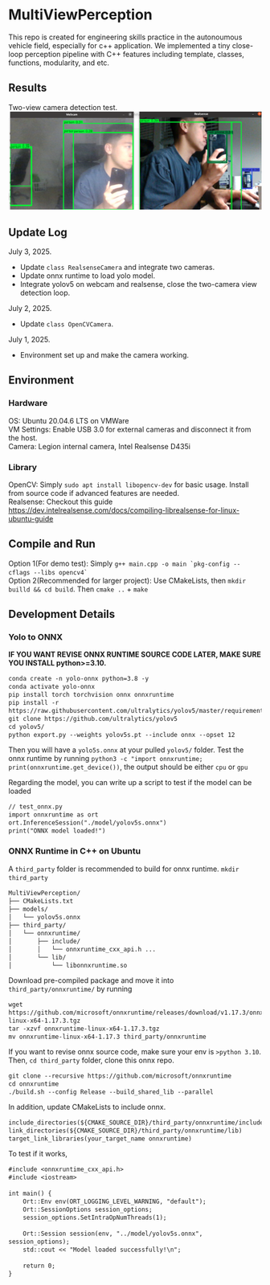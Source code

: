 # MultiViewPerception
This repo is created for engineering skills practice in the autonoumous vehicle field, especially for c++ application. We implemented a tiny close-loop perception pipeline with C++ features including template, classes, functions, modularity, and etc.


## Results
Two-view camera detection test.
![alt text](./figures/two-view%20camera%20yolov5.png)

## Update Log
July 3, 2025. 
- Update `class RealsenseCamera` and integrate two cameras.
- Update onnx runtime to load yolo model.
- Integrate yolov5 on webcam and realsense, close the two-camera view detection loop.

July 2, 2025. 
- Update `class OpenCVCamera`.

July 1, 2025. 
- Environment set up and make the camera working.



## Environment
### Hardware
OS: Ubuntu 20.04.6 LTS on VMWare \
VM Settings: Enable USB 3.0 for external cameras and disconnect it from the host. \
Camera: Legion internal camera, Intel Realsense D435i 
### Library
OpenCV: Simply `sudo apt install libopencv-dev` for basic usage. Install from source code if advanced features are needed. \
Realsense: Checkout this guide https://dev.intelrealsense.com/docs/compiling-librealsense-for-linux-ubuntu-guide 

## Compile and Run
Option 1(For demo test): Simply ``` g++ main.cpp -o main `pkg-config --cflags --libs opencv4` ``` \
Option 2(Recommended for larger project): Use CMakeLists, then `mkdir builld && cd build`. Then `cmake ..` + `make` 

## Development Details
### Yolo to ONNX
**IF YOU WANT REVISE ONNX RUNTIME SOURCE CODE LATER, MAKE SURE YOU INSTALL python>=3.10.**
```
conda create -n yolo-onnx python=3.8 -y
conda activate yolo-onnx
pip install torch torchvision onnx onnxruntime
pip install -r https://raw.githubusercontent.com/ultralytics/yolov5/master/requirements.txt
git clone https://github.com/ultralytics/yolov5
cd yolov5/
python export.py --weights yolov5s.pt --include onnx --opset 12
```
Then you will have a `yolo5s.onnx` at your pulled `yolov5/` folder. Test the onnx runtime by running
`python3 -c "import onnxruntime; print(onnxruntime.get_device())`, the output should be either `cpu` or `gpu`

Regarding the model, you can write up a script to test if the model can be loaded
```
// test_onnx.py
import onnxruntime as ort
ort.InferenceSession("./model/yolov5s.onnx")
print("ONNX model loaded!")
```
### ONNX Runtime in C++ on Ubuntu
A `third_party` folder is recommended to build for onnx runtime. `mkdir third_party`
```
MultiViewPerception/
├── CMakeLists.txt
├── models/
│   └── yolov5s.onnx
├── third_party/
│   └── onnxruntime/
│       ├── include/
│       │   └── onnxruntime_cxx_api.h ...
│       └── lib/
│           └── libonnxruntime.so
```
Download pre-compiled package and move it into `third_party/onnxruntime/` by running 
```
wget https://github.com/microsoft/onnxruntime/releases/download/v1.17.3/onnxruntime-linux-x64-1.17.3.tgz
tar -xzvf onnxruntime-linux-x64-1.17.3.tgz
mv onnxruntime-linux-x64-1.17.3 third_party/onnxruntime
```

If you want to revise onnx source code, make sure your env is `>python 3.10`. Then, `cd third_party` folder, clone this onnx repo.
```
git clone --recursive https://github.com/microsoft/onnxruntime
cd onnxruntime
./build.sh --config Release --build_shared_lib --parallel
```

In addition, update CMakeLists to include onnx.
```
include_directories(${CMAKE_SOURCE_DIR}/third_party/onnxruntime/include)
link_directories(${CMAKE_SOURCE_DIR}/third_party/onnxruntime/lib)
target_link_libraries(your_target_name onnxruntime)
```

To test if it works,
```
#include <onnxruntime_cxx_api.h>
#include <iostream>

int main() {
    Ort::Env env(ORT_LOGGING_LEVEL_WARNING, "default");
    Ort::SessionOptions session_options;
    session_options.SetIntraOpNumThreads(1);

    Ort::Session session(env, "../model/yolov5s.onnx", session_options);
    std::cout << "Model loaded successfully!\n";

    return 0;
}
```

